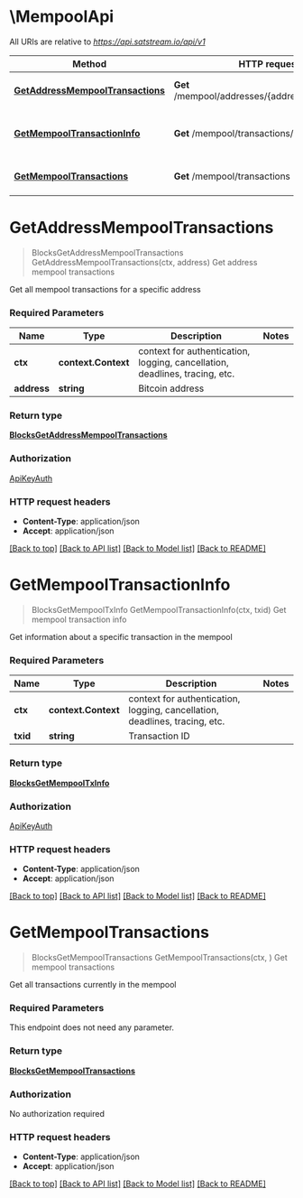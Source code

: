 # \MempoolApi

All URIs are relative to *https://api.satstream.io/api/v1*

Method | HTTP request | Description
------------- | ------------- | -------------
[**GetAddressMempoolTransactions**](MempoolApi.md#GetAddressMempoolTransactions) | **Get** /mempool/addresses/{address}/transactions | Get address mempool transactions
[**GetMempoolTransactionInfo**](MempoolApi.md#GetMempoolTransactionInfo) | **Get** /mempool/transactions/{txid} | Get mempool transaction info
[**GetMempoolTransactions**](MempoolApi.md#GetMempoolTransactions) | **Get** /mempool/transactions | Get mempool transactions


# **GetAddressMempoolTransactions**
> BlocksGetAddressMempoolTransactions GetAddressMempoolTransactions(ctx, address)
Get address mempool transactions

Get all mempool transactions for a specific address

### Required Parameters

Name | Type | Description  | Notes
------------- | ------------- | ------------- | -------------
 **ctx** | **context.Context** | context for authentication, logging, cancellation, deadlines, tracing, etc.
  **address** | **string**| Bitcoin address | 

### Return type

[**BlocksGetAddressMempoolTransactions**](blocks.GetAddressMempoolTransactions.md)

### Authorization

[ApiKeyAuth](../README.md#ApiKeyAuth)

### HTTP request headers

 - **Content-Type**: application/json
 - **Accept**: application/json

[[Back to top]](#) [[Back to API list]](../README.md#documentation-for-api-endpoints) [[Back to Model list]](../README.md#documentation-for-models) [[Back to README]](../README.md)

# **GetMempoolTransactionInfo**
> BlocksGetMempoolTxInfo GetMempoolTransactionInfo(ctx, txid)
Get mempool transaction info

Get information about a specific transaction in the mempool

### Required Parameters

Name | Type | Description  | Notes
------------- | ------------- | ------------- | -------------
 **ctx** | **context.Context** | context for authentication, logging, cancellation, deadlines, tracing, etc.
  **txid** | **string**| Transaction ID | 

### Return type

[**BlocksGetMempoolTxInfo**](blocks.GetMempoolTxInfo.md)

### Authorization

[ApiKeyAuth](../README.md#ApiKeyAuth)

### HTTP request headers

 - **Content-Type**: application/json
 - **Accept**: application/json

[[Back to top]](#) [[Back to API list]](../README.md#documentation-for-api-endpoints) [[Back to Model list]](../README.md#documentation-for-models) [[Back to README]](../README.md)

# **GetMempoolTransactions**
> BlocksGetMempoolTransactions GetMempoolTransactions(ctx, )
Get mempool transactions

Get all transactions currently in the mempool

### Required Parameters
This endpoint does not need any parameter.

### Return type

[**BlocksGetMempoolTransactions**](blocks.GetMempoolTransactions.md)

### Authorization

No authorization required

### HTTP request headers

 - **Content-Type**: application/json
 - **Accept**: application/json

[[Back to top]](#) [[Back to API list]](../README.md#documentation-for-api-endpoints) [[Back to Model list]](../README.md#documentation-for-models) [[Back to README]](../README.md)

